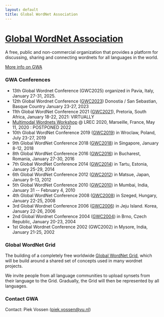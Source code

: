 ```yaml
---
layout: default
title: Global WordNet Association
---
```



[Global WordNet Association](https://globalwordnet.org/)
========================================================

A free, public and non-commercial organization that provides a platform
for discussing, sharing and connecting wordnets for all languages in the
world.

[More info on GWA](/about-gwa)

### GWA Conferences

* 13th Global Wordnet Conference (GWC2025) organized in Pavia, Italy,
January 27-31, 2025.
* 12th Global Wordnet Conference ([GWC2023](https://hitz.eus/gwc2023))
Donostia / San Sebastian, Basque Country January 23-27, 2023
* 11th Global WordNet Conference 2021
([GWC2021](https://www.globalwordnet.co.za/)), Pretoria, South
Africa, January 18-22, 2021: VIRTUALLY
* [Multimodal Wordnets Workshop](http://hitz.eus/multimodalwordnets2020/)
@ LREC 2020, Marseille, France, May 11, 2020 : POSTPONED 2022
* 10th Global WordNet Conference 2019
([GWC2019](https://gwc2019.clarin-pl.eu)) in Wroclaw, Poland, July
23-27, 2019
* 9th Global WordNet Conference 2018
([GWC2018](http://compling.hss.ntu.edu.sg/events/2018-gwc/)) in
Singapore, January 8-12, 2018
* 8th Global WordNet Conference 2016 ([GWC2016](http://gwc2016.racai.ro))
in Bucharest, Romania, January 27-30, 2016
* 7th Global WordNet Conference 2014 ([GWC2014](http://gwc2014.ut.ee/)) in
Tartu, Estonia, January 25-29, 2014
* 6th Global WordNet Conference 2012
([GWC2012](http://lang.cs.tut.ac.jp/conference/gwc2012/)) in Matsue,
Japan, January 9-13, 2012
* 5th Global WordNet Conference 2010
([GWC2010](http://www.globalwordnet-iitb2010.in/)) in Mumbai, India,
January 31 -- February 4, 2010
* 4th Global WordNet Conference 2008
([GWC2008](http://www.inf.u-szeged.hu/projectdirs/gwc2008/)) in Szeged,
Hungary, January 22-25, 2008
* 3rd Global Wordnet Conference 2006
([GWC2006](http://semanticweb.kaist.ac.kr/conference/gwc/abstracts.html))
in Jeju Island. Korea, January 22-26, 2006
* 2nd Global Wordnet Conference 2004
([GWC2004](http://www.fi.muni.cz/gwc2004/)) in Brno, Czech Republic,
January 20-23, 2004
* 1st Global Wordnet Conference 2002
(GWC2002) in Mysore,
India, January 21-25, 2002

### Global WordNet Grid

The building of a completely free worldwide [Global WordNet
Grid](/resources/global-wordnet-grid/), which
will be build around a shared set of concepts used in many wordnet
projects.

We invite people from all language communities to upload synsets from
their language to the Grid. Gradually, the Grid will then be represented
by all languages.

### Contact GWA

Contact: Piek Vossen (<piek.vossen@vu.nl>)
